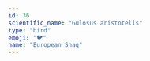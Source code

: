 ```yaml
---
id: 36
scientific_name: "Gulosus aristotelis"
type: "bird"
emoji: "🐦"
name: "European Shag"
---
```

